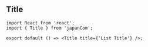 
## Title

```tsx
import React from 'react';
import { Title } from 'japanCom';

export default () => <Title title={'List Title'} />;
```
